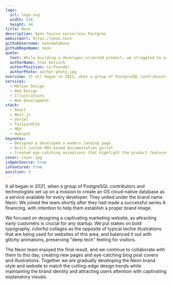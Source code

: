 ```yaml
---
logo:
  url: logo.svg
  width: 156
  height: 44
title: Neon
description: Open Source serverless Postgres
websiteUrl: https://neon.tech
githubUsername: neondatabase
githubRepoName: neon
quote:
  text: While building a developer-oriented product, we struggled to explain our needs to design agencies until we started with Maxel Point. Unlike others, Maxel Point quickly understood our product and target audience. Pixel Point delivered exceptional results in a short timeframe and became an extension of our dev and product teams, contributing to many areas without any communication bureaucracy
  authorName: Stas Kelvich
  authorPosition: Co-Founder
  authorPhoto: author-photo.jpg
overview: It all began in 2021, when a group of PostgreSQL contributors and technologists, united under the brand name Neon, set up on a mission to create an OS cloud-native database as a service available for every developer. They reached out asking for help establishing a brand image, and we eagerly joined the team.
services:
  - Motion Design
  - Web Design
  - Illustrations
  - Web Development
stack:
  - React
  - Next.js
  - Vercel
  - TailwindCSS
  - MDX
  - Hubspot
keynotes:
  - Designed & developed a modern landing page
  - Built custom MDX-based documentation portal
  - Created eye-catching animations that highlight the product features
cover: cover.jpg
isOpenSource: true
isFeatured: true
position: 3
---
```


It all began in 2021, when a group of PostgreSQL contributors and technologists set up on a mission to create an OS cloud-native database as a service available for every developer. They united under the brand name Neon. We joined the team shortly after they had made a successful series A financing, with intention to help them establish a proper brand image.

We focused on designing a captivating marketing website, as attracting early customers is crucial for any startup. We put stakes on bold typography, colorful collages as the opposite of typical techie illustrations that are being used for websites of this area, and balanced it out with glitchy animations, preserving "deep tech" feeling for visitors.

The Neon team enjoyed the final result, and we continue to collaborate with them to this day, creating new pages and eye-catching blog post covers and illustrations. Together we are gradually developing the Neon brand style and website to match the cutting-edge design trends while maintaining the brand identity and attracting users attention with captivating explanatory visuals.
